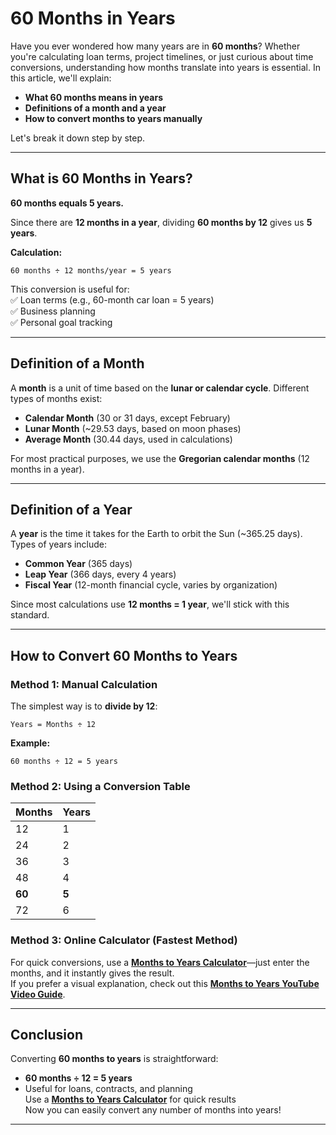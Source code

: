 # 60 Months in Years

Have you ever wondered how many years are in **60 months**? Whether you're calculating loan terms, project timelines, or just curious about time conversions, understanding how months translate into years is essential. In this article, we'll explain:  

- **What 60 months means in years**  
- **Definitions of a month and a year**  
- **How to convert months to years manually**  

Let's break it down step by step.  

---

## What is 60 Months in Years?  

**60 months equals 5 years.**  

Since there are **12 months in a year**, dividing **60 months by 12** gives us **5 years**.  

**Calculation:**  
```
60 months ÷ 12 months/year = 5 years
```  

This conversion is useful for:  
✅ Loan terms (e.g., 60-month car loan = 5 years)  
✅ Business planning  
✅ Personal goal tracking  

---

## Definition of a Month  

A **month** is a unit of time based on the **lunar or calendar cycle**. Different types of months exist:  

- **Calendar Month** (30 or 31 days, except February)  
- **Lunar Month** (~29.53 days, based on moon phases)  
- **Average Month** (30.44 days, used in calculations)  

For most practical purposes, we use the **Gregorian calendar months** (12 months in a year).  

---

## Definition of a Year  

A **year** is the time it takes for the Earth to orbit the Sun (~365.25 days). Types of years include:  

- **Common Year** (365 days)  
- **Leap Year** (366 days, every 4 years)  
- **Fiscal Year** (12-month financial cycle, varies by organization)  

Since most calculations use **12 months = 1 year**, we'll stick with this standard.  

---

## How to Convert 60 Months to Years  

### Method 1: Manual Calculation  
The simplest way is to **divide by 12**:  
```
Years = Months ÷ 12
```  

**Example:**  
```
60 months ÷ 12 = 5 years
```  

### Method 2: Using a Conversion Table  

| Months | Years |
|--------|-------|
| 12     | 1     |
| 24     | 2     |
| 36     | 3     |
| 48     | 4     |
| **60** | **5** |
| 72     | 6     |

### Method 3: Online Calculator (Fastest Method)  
For quick conversions, use a **[Months to Years Calculator](https://www.jocalendars.com/months-to-years/)**—just enter the months, and it instantly gives the result.  
If you prefer a visual explanation, check out this **[Months to Years YouTube Video Guide](https://youtu.be/c7h_WD2lc78)**.  

---

## Conclusion  

Converting **60 months to years** is straightforward:  
- **60 months ÷ 12 = 5 years**  
- Useful for loans, contracts, and planning  
Use a **[Months to Years Calculator](https://www.jocalendars.com/months-to-years/)** for quick results  
Now you can easily convert any number of months into years!  

---





